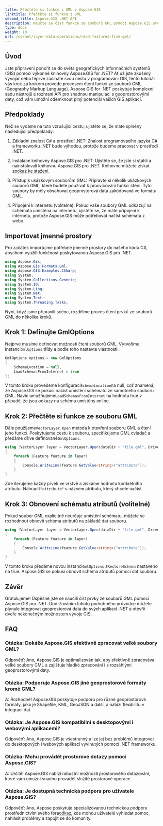 ```yaml
---
title: Přečtěte si funkce z GML v Aspose.GIS
linktitle: Přečtěte si funkce z GML
second_title: Aspose.GIS .NET API
description: Naučte se číst funkce ze souborů GML pomocí Aspose.GIS pro .NET. Komplexní návod pro vývojáře GIS.
type: docs
weight: 10
url: /cs/net/layer-data-operations/read-features-from-gml/
---
```

## Úvod

Jste připraveni ponořit se do světa geografických informačních systémů (GIS) pomocí výkonné knihovny Aspose.GIS for .NET? Ať už jste zkušený vývojář nebo teprve začínáte svou cestu v programování GIS, tento tutoriál vás krok za krokem provede procesem čtení funkcí ze souborů GML (Geography Markup Language). Aspose.GIS for .NET poskytuje komplexní sadu nástrojů a rozhraní API pro snadnou manipulaci s geoprostorovými daty, což vám umožní odemknout plný potenciál vašich GIS aplikací.

## Předpoklady

Než se vydáme na tuto vzrušující cestu, ujistěte se, že máte splněny následující předpoklady:

1. Základní znalost C# a prostředí .NET: Znalost programovacího jazyka C# a frameworku .NET bude výhodou, protože budeme pracovat v prostředí .NET.

2. Instalace knihovny Aspose.GIS pro .NET: Ujistěte se, že jste si stáhli a nainstalovali knihovnu Aspose.GIS pro .NET. Knihovnu můžete získat z[odkaz ke stažení](https://releases.aspose.com/gis/net/).

3. Přístup k ukázkovým souborům GML: Připravte si několik ukázkových souborů GML, které budete používat k procvičování funkcí čtení. Tyto soubory by měly obsahovat geoprostorová data zakódovaná ve formátu GML.

4. Připojení k internetu (volitelné): Pokud vaše soubory GML odkazují na schémata umístěná na internetu, ujistěte se, že máte připojení k internetu, protože Aspose.GIS může potřebovat načíst schémata z webu.

## Importovat jmenné prostory

Pro začátek importujme potřebné jmenné prostory do našeho kódu C#, abychom využili funkčnost poskytovanou Aspose.GIS pro .NET.

```csharp
using Aspose.Gis;
using Aspose.Gis.Formats.Gml;
using Aspose.GIS.Examples.CSharp;
using System;
using System.Collections.Generic;
using System.IO;
using System.Linq;
using System.Net;
using System.Text;
using System.Threading.Tasks;
```

Nyní, když jsme připravili scénu, rozdělme proces čtení prvků ze souborů GML do několika kroků.

## Krok 1: Definujte GmlOptions

 Nejprve musíme definovat možnosti čtení souborů GML. Vytvoříme instanci`GmlOptions` třídy a podle toho nastavte vlastnosti.

```csharp
GmlOptions options = new GmlOptions
{
    SchemaLocation = null,
    LoadSchemasFromInternet = true
};
```

 V tomto kroku provedeme konfiguraci`SchemaLocation`na null, což znamená, že Aspose.GIS se pokusí načíst umístění schématu ze samotného souboru GML. Navíc umožňujeme`LoadSchemasFromInternet` na hodnotu true v případě, že jsou odkazy na schéma umístěny online.

## Krok 2: Přečtěte si funkce ze souboru GML

 Dále použijeme`VectorLayer.Open` metoda k otevření souboru GML a čtení jeho funkcí. Poskytujeme cestu k souboru, specifikujeme GML ovladač a předáme dříve definované`GmlOptions`.

```csharp
using (VectorLayer layer = VectorLayer.Open(dataDir + "file.gml", Drivers.Gml, options))
{
    foreach (Feature feature in layer)
    {
        Console.WriteLine(feature.GetValue<string>("attribute"));
    }
}
```

 Zde iterujeme každý prvek ve vrstvě a získáme hodnotu konkrétního atributu. Nahradit`"attribute"` s názvem atributu, který chcete načíst.

## Krok 3: Obnovení schématu atributů (volitelné)

Pokud soubor GML explicitně neurčuje umístění schématu, můžete se rozhodnout obnovit schéma atributů na základě dat souboru.

```csharp
using (VectorLayer layer = VectorLayer.Open(dataDir + "file.gml", Drivers.Gml, new GmlOptions(){RestoreSchema = true}))
{
    foreach (Feature feature in layer)
    {
        Console.WriteLine(feature.GetValue<string>("attribute"));
    }
}
```

 V tomto kroku předáme novou instanci`GmlOptions` s`RestoreSchema` nastaveno na true. Aspose.GIS se pokusí obnovit schéma atributů pomocí dat souboru.

## Závěr

Gratulujeme! Úspěšně jste se naučili číst prvky ze souborů GML pomocí Aspose.GIS pro .NET. Dodržováním tohoto podrobného průvodce můžete plynule integrovat geoprostorová data do svých aplikací .NET a otevřít dveře nekonečným možnostem vývoje GIS.

## FAQ

### Otázka: Dokáže Aspose.GIS efektivně zpracovat velké soubory GML?

Odpověď: Ano, Aspose.GIS je optimalizován tak, aby efektivně zpracovával velké soubory GML a zajišťuje hladké zpracování i s rozsáhlými geoprostorovými daty.

### Otázka: Podporuje Aspose.GIS jiné geoprostorové formáty kromě GML?

A: Rozhodně! Aspose.GIS poskytuje podporu pro různé geoprostorové formáty, jako je Shapefile, KML, GeoJSON a další, a nabízí flexibilitu v integraci dat.

### Otázka: Je Aspose.GIS kompatibilní s desktopovými i webovými aplikacemi?

Odpověď: Ano, Aspose.GIS je všestranný a lze jej bez problémů integrovat do desktopových i webových aplikací vyvinutých pomocí .NET frameworku.

### Otázka: Mohu provádět prostorové dotazy pomocí Aspose.GIS?

A: Určitě! Aspose.GIS nabízí robustní možnosti prostorového dotazování, které vám umožní snadno provádět složité prostorové operace.

### Otázka: Je dostupná technická podpora pro uživatele Aspose.GIS?

 Odpověď: Ano, Aspose poskytuje specializovanou technickou podporu prostřednictvím svého fóra[odkaz]( https://forum.aspose.com/c/gis/33), kde mohou uživatelé vyhledat pomoc, nahlásit problémy a zapojit se do komunity.